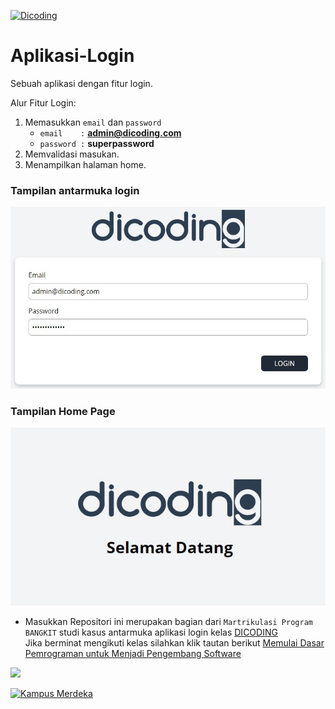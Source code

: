 [![Dicoding](https://dicoding-web-img.sgp1.cdn.digitaloceanspaces.com/original/commons/dicoding-logo-full.png)](https://dicoding.com)


# Aplikasi-Login
Sebuah aplikasi dengan fitur login.

Alur Fitur Login:
1. Memasukkan `email` dan `password`
    - `email    :` <b>admin@dicoding.com</b>
    - `password :` <b>superpassword</b>
3. Memvalidasi masukan.
4. Menampilkan halaman home.

### Tampilan antarmuka login
![Tampilan Login](https://github.com/algonommy/Antarmuka-Aplikasi-Login/blob/main/assets/images/Tampilan%20halaman%20login.jpeg)

### Tampilan Home Page
![Tampilan Home page](https://github.com/algonommy/Antarmuka-Aplikasi-Login/blob/main/assets/images/Tampilan%20Home%20page.jpeg)
- Masukkan 
Repositori ini merupakan bagian dari `Martrikulasi Program BANGKIT` studi kasus antarmuka aplikasi login kelas [DICODING](dicoding.com)  
Jika berminat mengikuti kelas silahkan klik tautan berikut [Memulai Dasar Pemrograman untuk Menjadi Pengembang Software](https://www.dicoding.com/academies/237)

<img src="https://www.dicoding.com/blog/wp-content/uploads/2020/12/Cover.png" />

[![Kampus Merdeka](https://www.maranatha.edu/wp-content/uploads/2020/11/logo-kampus-merdeka.png)](https://kampusmerdeka.kemdikbud.go.id/program/studi-independen/browse/47077bfb-654b-4505-a048-2b99b8a8cbe1/db8b3237-491e-11ec-9f02-1e6a640681ca)

